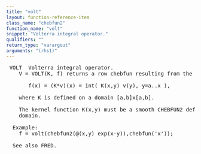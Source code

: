 ```yaml
---
title: "volt"
layout: function-reference-item
class_name: "chebfun2"
function_name: "volt"
snippet: "Volterra integral operator."
qualifiers: ""
return_type: "varargout"
arguments: "(rhs1)"
---
```


<pre class="help-text"> VOLT  Volterra integral operator.
    V = VOLT(K, f) returns a row chebfun resulting from the integral
 
       f(x) = (K*v)(x) = int( K(x,y) v(y), y=a..x ),
 
    where K is defined on a domain [a,b]x[a,b].
 
    The kernel function K(x,y) must be a smooth CHEBFUN2 defined on a square
    domain.
 
  Example:
    f = volt(chebfun2(@(x,y) exp(x-y)),chebfun('x'));
 
  See also FRED.
</pre>